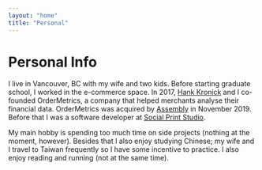 ```yaml
---
layout: "home"
title: "Personal"
---
```


# Personal Info

I live in Vancouver, BC with my wife and two kids. Before starting graduate
school, I worked in the e-commerce space. In 2017, <a
href="https://www.linkedin.com/in/henrykronick/">Hank Kronick</a> and I
co-founded OrderMetrics, a company that helped merchants analyse their financial
data. OrderMetrics was acquired by <a
href="https://withassembly.com/">Assembly</a> in November 2019. Before that I
was a software developer at <a href="https://www.socialprintstudio.com/">Social
Print Studio</a>.

My main hobby is spending too much time on side projects (nothing at the moment,
however). Besides that I also enjoy studying Chinese; my wife and I travel to
Taiwan frequently so I have some incentive to practice. I also enjoy reading and
running (not at the same time).
